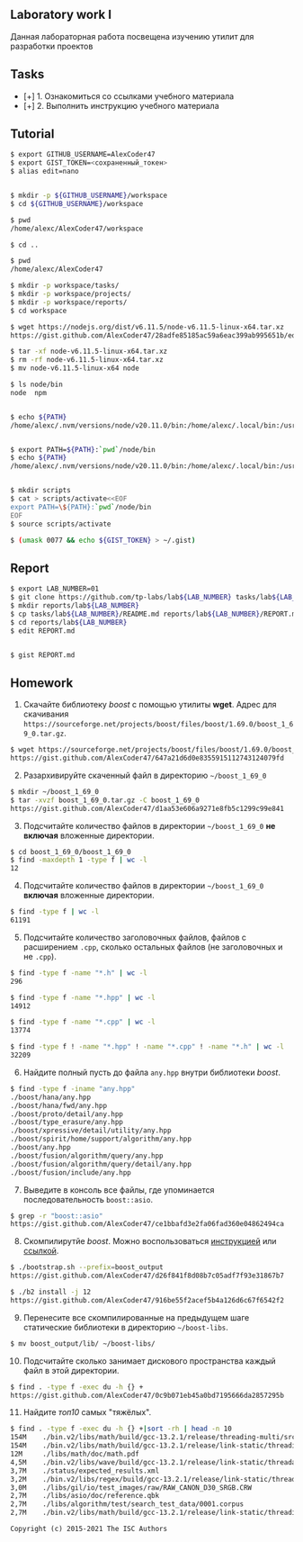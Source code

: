 ## Laboratory work I

Данная лабораторная работа посвещена изучению утилит для разработки проектов

## Tasks

- [+] 1. Ознакомиться со ссылками учебного материала
- [+] 2. Выполнить инструкцию учебного материала


## Tutorial

```bash
$ export GITHUB_USERNAME=AlexCoder47
$ export GIST_TOKEN=<сохраненный_токен>
$ alias edit=nano


$ mkdir -p ${GITHUB_USERNAME}/workspace
$ cd ${GITHUB_USERNAME}/workspace
```

```sh
$ pwd
/home/alexc/AlexCoder47/workspace
```

```sh
$ cd ..
```

```sh
$ pwd
/home/alexc/AlexCoder47
```

```sh
$ mkdir -p workspace/tasks/
$ mkdir -p workspace/projects/
$ mkdir -p workspace/reports/
$ cd workspace
```

```sh
$ wget https://nodejs.org/dist/v6.11.5/node-v6.11.5-linux-x64.tar.xz
https://gist.github.com/AlexCoder47/28adfe85185ac59a6eac399ab995651b/edit
```

```sh
$ tar -xf node-v6.11.5-linux-x64.tar.xz
$ rm -rf node-v6.11.5-linux-x64.tar.xz
$ mv node-v6.11.5-linux-x64 node
```

```sh
$ ls node/bin
node  npm


$ echo ${PATH}
/home/alexc/.nvm/versions/node/v20.11.0/bin:/home/alexc/.local/bin:/usr/local/sbin:/usr/local/bin:/usr/bin:/var/lib/flatpak/exports/bin:/usr/bin/site_perl:/usr/bin/vendor_perl:/usr/bin/core_perl


$ export PATH=${PATH}:`pwd`/node/bin
$ echo ${PATH}
/home/alexc/.nvm/versions/node/v20.11.0/bin:/home/alexc/.local/bin:/usr/local/sbin:/usr/local/bin:/usr/bin:/var/lib/flatpak/exports/bin:/usr/bin/site_perl:/usr/bin/vendor_perl:/usr/bin/core_perl:/home/alexc/AlexCoder47/workspace/node/bin


$ mkdir scripts
$ cat > scripts/activate<<EOF
export PATH=\${PATH}:`pwd`/node/bin
EOF
$ source scripts/activate
```

```sh
$ (umask 0077 && echo ${GIST_TOKEN} > ~/.gist)
```

## Report

```sh
$ export LAB_NUMBER=01
$ git clone https://github.com/tp-labs/lab${LAB_NUMBER} tasks/lab${LAB_NUMBER}
$ mkdir reports/lab${LAB_NUMBER}
$ cp tasks/lab${LAB_NUMBER}/README.md reports/lab${LAB_NUMBER}/REPORT.md
$ cd reports/lab${LAB_NUMBER}
$ edit REPORT.md


$ gist REPORT.md
```

## Homework

1. Скачайте библиотеку *boost* с помощью утилиты **wget**. Адрес для скачивания `https://sourceforge.net/projects/boost/files/boost/1.69.0/boost_1_69_0.tar.gz`.

```sh
$ wget https://sourceforge.net/projects/boost/files/boost/1.69.0/boost_1_69_0.tar.gz
https://gist.github.com/AlexCoder47/647a21d6d0e8355915112743124079fd
```

2. Разархивируйте скаченный файл в директорию `~/boost_1_69_0`

```sh
$ mkdir ~/boost_1_69_0
$ tar -xvzf boost_1_69_0.tar.gz -C boost_1_69_0
https://gist.github.com/AlexCoder47/d1aa53e606a9271e8fb5c1299c99e841
```

3. Подсчитайте количество файлов в директории `~/boost_1_69_0` **не включая** вложенные директории.

```sh
$ cd boost_1_69_0/boost_1_69_0
$ find -maxdepth 1 -type f | wc -l
12
```

4. Подсчитайте количество файлов в директории `~/boost_1_69_0` **включая** вложенные директории.

```sh
$ find -type f | wc -l
61191
```

5. Подсчитайте количество заголовочных файлов, файлов с расширением `.cpp`, сколько остальных файлов (не заголовочных и не `.cpp`).

```sh
$ find -type f -name "*.h" | wc -l
296

$ find -type f -name "*.hpp" | wc -l
14912

$ find -type f -name "*.cpp" | wc -l
13774

$ find -type f ! -name "*.hpp" ! -name "*.cpp" ! -name "*.h" | wc -l
32209
```

6. Найдите полный пусть до файла `any.hpp` внутри библиотеки *boost*.

```sh
$ find -type f -iname "any.hpp"
./boost/hana/any.hpp
./boost/hana/fwd/any.hpp
./boost/proto/detail/any.hpp
./boost/type_erasure/any.hpp
./boost/xpressive/detail/utility/any.hpp
./boost/spirit/home/support/algorithm/any.hpp
./boost/any.hpp
./boost/fusion/algorithm/query/any.hpp
./boost/fusion/algorithm/query/detail/any.hpp
./boost/fusion/include/any.hpp
```

7. Выведите в консоль все файлы, где упоминается последовательность `boost::asio`.

```sh
$ grep -r "boost::asio"
https://gist.github.com/AlexCoder47/ce1bbafd3e2fa06fad360e04862494ca
```

8. Скомпилирутйе *boost*. Можно воспользоваться [инструкцией](https://www.boost.org/doc/libs/1_61_0/more/getting_started/unix-variants.html#or-build-custom-binaries) или [ссылкой](https://codeyarns.com/2017/01/24/how-to-build-boost-on-linux/).

```sh
$ ./bootstrap.sh --prefix=boost_output
https://gist.github.com/AlexCoder47/d26f841f8d08b7c05adf7f93e31867b7

$ ./b2 install -j 12
https://gist.github.com/AlexCoder47/916be55f2acef5b4a126d6c67f6542f2
```

9. Перенесите все скомпилированные на предыдущем шаге статические библиотеки в директорию `~/boost-libs`.

```sh
$ mv boost_output/lib/ ~/boost-libs/
```
10. Подсчитайте сколько занимает дискового пространства каждый файл в этой директории.

```sh
$ find . -type f -exec du -h {} +
https://gist.github.com/AlexCoder47/0c9b071eb45a0bd7195666da2857295b
```
11. Найдите *топ10* самых "тяжёлых".

```sh
$ find . -type f -exec du -h {} +|sort -rh | head -n 10
154M    ./bin.v2/libs/math/build/gcc-13.2.1/release/threading-multi/src/tr1/pch.hpp.gch
154M    ./bin.v2/libs/math/build/gcc-13.2.1/release/link-static/threading-multi/src/tr1/pch.hpp.gch
12M     ./libs/math/doc/math.pdf
4,5M    ./bin.v2/libs/wave/build/gcc-13.2.1/release/link-static/threadapi-pthread/threading-multi/visibility-hidden/libboost_wave.a
3,7M    ./status/expected_results.xml
3,2M    ./bin.v2/libs/regex/build/gcc-13.2.1/release/link-static/threading-multi/visibility-hidden/libboost_regex.a
3,0M    ./libs/gil/io/test_images/raw/RAW_CANON_D30_SRGB.CRW
2,7M    ./libs/asio/doc/reference.qbk
2,7M    ./libs/algorithm/test/search_test_data/0001.corpus
2,7M    ./bin.v2/libs/math/build/gcc-13.2.1/release/link-static/threading-multi/visibility-hidden/libboost_math_tr1l.a
```

```
Copyright (c) 2015-2021 The ISC Authors
```
